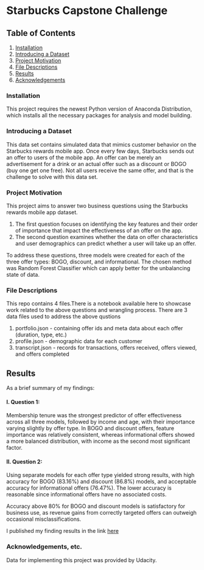 # Starbucks Capstone Challenge

## Table of Contents
1. [Installation](#installation)
2. [Introducing a Dataset](#dataset-introduction)
3. [Project Motivation](#project-motivation)
4. [File Descriptions](#files)
5. [Results](#results)
6. [Acknowledgements](#license)

### Installation <a name="installation"></a>
This project requires the newest Python version of Anaconda Distribution, which installs all the necessary packages for analysis and model building.

### Introducing a Dataset <a name="dataset-introduction"></a>
This data set contains simulated data that mimics customer behavior on the Starbucks rewards mobile app. Once every few days, Starbucks sends out an offer to users of the mobile app. An offer can be merely an advertisement for a drink or an actual offer such as a discount or BOGO (buy one get one free). Not all users receive the same offer, and that is the challenge to solve with this data set.
 
### Project Motivation <a name="project-motivation"></a>
This project aims to answer two business questions using the Starbucks rewards mobile app dataset. 

1. The first question focuses on identifying the key features and their order of importance that impact the effectiveness of an offer on the app. 
2. The second question examines whether the data on offer characteristics and user demographics can predict whether a user will take up an offer. 

To address these questions, three models were created for each of the three offer types: BOGO, discount, and informational. The chosen method was Random Forest Classifier which can apply better for the unbalancing state of data.

### File Descriptions <a name="files"></a>
This repo contains 4 files.There is a notebook available here to showcase work related to the above questions and wrangling process. There are 3 data files used to address the above qustions
1. portfolio.json - containing offer ids and meta data about each offer (duration, type, etc.)
2. profile.json - demographic data for each customer
3. transcript.json - records for transactions, offers received, offers viewed, and offers completed

## Results<a name="results"></a>

As a brief summary of my findings:
#### I. Question 1:
Membership tenure was the strongest predictor of offer effectiveness across all three models, followed by income and age, with their importance varying slightly by offer type. In BOGO and discount offers, feature importance was relatively consistent, whereas informational offers showed a more balanced distribution, with income as the second most significant factor.

#### II. Question 2:

Using separate models for each offer type yielded strong results, with high accuracy for BOGO (83.16%) and discount (86.8%) models, and acceptable accuracy for informational offers (76.47%). The lower accuracy is reasonable since informational offers have no associated costs.

Accuracy above 80% for BOGO and discount models is satisfactory for business use, as revenue gains from correctly targeted offers can outweigh occasional misclassifications.

I published my finding results in the link [here](<https://scarlettstarbucks.blogspot.com/2023/05/udacity-data-science-nano-degree.html>)

### Acknowledgements, etc.<a name="license"></a>

Data for implementing this project was provided by Udacity.
